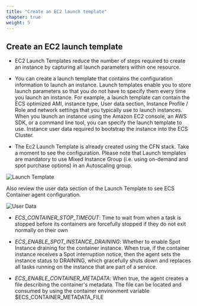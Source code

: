 ```yaml
---
title: "Create an EC2 launch template"
chapter: true
weight: 5
---
```


Create an EC2 launch template
---

- EC2 Launch Templates reduce the number of steps required to create an instance by capturing all launch parameters within one resource.

- You can create a launch template that contains the configuration information to launch an instance. Launch templates enable you to store launch parameters so that you do not have to specify them every time you launch an instance. For example, a launch template can contain the ECS optimized AMI, instance type, User data section, Instance Profile / Role and network settings that you typically use to launch instances. When you launch an instance using the Amazon EC2 console, an AWS SDK, or a command line tool, you can specify the launch template to use. Instance user data required to bootstrap the instance into the ECS Cluster.

- The Ec2 Launch Template is already created using the CFN stack. Take a moment to see the configuration.  Please note that Launch templates are mandatory to use Mixed Instance Group (i.e. using on-demand and spot purchase options) in an Autoscaling group.

![Launch Template](/images/ecs-spot-capacity-providers/c9_6.png)

Also review the user data section of the Launch Template to see ECS Container agent configuration.

![User Data](/images/ecs-spot-capacity-providers/c9_7.png)

- *ECS_CONTAINER_STOP_TIMEOUT*: Time to wait from when a task is stopped before its containers are forcefully stopped if they do not exit normally on their own

- *ECS_ENABLE_SPOT_INSTANCE_DRAINING*: Whether to enable Spot Instance draining for the container instance. When true, if the container instance receives a Spot interruption notice, then the agent sets the instance status to DRAINING, which gracefully shuts down and replaces all tasks running on the instance that are part of a service.

- *ECS_ENABLE_CONTAINER_METADATA*: When true, the agent creates a file describing the container's metadata. The file can be located and consumed by using the container environment variable $ECS_CONTAINER_METADATA_FILE
